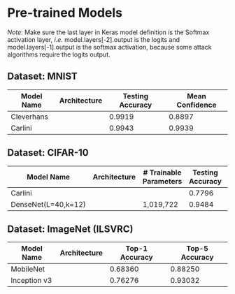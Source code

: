 # Pre-trained Models

*Note*: Make sure the last layer in Keras model definition is the Softmax activation layer, *i.e.* model.layers[-2].output is the logits and model.layers[-1].output is the softmax activation, because some attack algorithms require the logits output.

## Dataset: MNIST

| Model Name | Architecture  | Testing Accuracy |  Mean Confidence |
|------------|---------------|------------------|------------------|
| Cleverhans |               |     0.9919       |  0.8897          |
| Carlini    |               |     0.9943       |  0.9939          |

## Dataset: CIFAR-10

|      Model Name     | Architecture  |  # Trainable Parameters      | Testing Accuracy |  Mean Confidence |
|---------------------|---------------|------------------|------------------|------------------|
| Carlini             |               |                  |     0.7796       |  0.7728          |
| DenseNet(L=40,k=12) |               | 1,019,722        |     0.9484         |  0.9215        |


## Dataset: ImageNet (ILSVRC)

| Model Name | Architecture  | Top-1 Accuracy   |  Top-5 Accuracy |
|------------|---------------|------------------|-----------------|
| MobileNet  |               |     0.68360      |  0.88250        |
|Inception v3|               |  0.76276         |     0.93032     |


